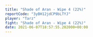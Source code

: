 ```yaml
---
title: "Shade of Aran - Wipe 4 (22%)"
reportCode: "3yBH12jdCP9bLTYJ"
player: "Tarz"
fight: "Shade of Aran - Wipe 4 (22%)"
date: 2021-06-07T18:57:55.202000+00:00
---
```

